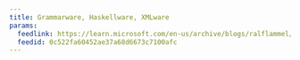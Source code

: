 ```yaml
---
title: Grammarware, Haskellware, XMLware
params:
  feedlink: https://learn.microsoft.com/en-us/archive/blogs/ralflammel/feed.xml
  feedid: 0c522fa60452ae37a68d6673c7100afc
---
```

